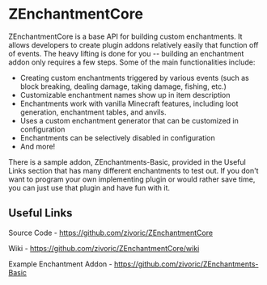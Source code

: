 # ZEnchantmentCore

ZEnchantmentCore is a base API for building custom enchantments. It allows developers to create plugin addons relatively easily that function off of events. The heavy lifting is done for you -- building an enchantment addon only requires a few steps. Some of the main functionalities include:

* Creating custom enchantments triggered by various events (such as block breaking, dealing damage, taking damage, fishing, etc.)
* Customizable enchantment names show up in item description
* Enchantments work with vanilla Minecraft features, including loot generation, enchantment tables, and anvils.
* Uses a custom enchantment generator that can be customized in configuration
* Enchantments can be selectively disabled in configuration
* And more!

There is a sample addon, ZEnchantments-Basic, provided in the Useful Links section that has many different enchantments to test out. If you don't want to program your own implementing plugin or would rather save time, you can just use that plugin and have fun with it.

## Useful Links

Source Code - https://github.com/zivoric/ZEnchantmentCore

Wiki - https://github.com/zivoric/ZEnchantmentCore/wiki

Example Enchantment Addon - https://github.com/zivoric/ZEnchantments-Basic
